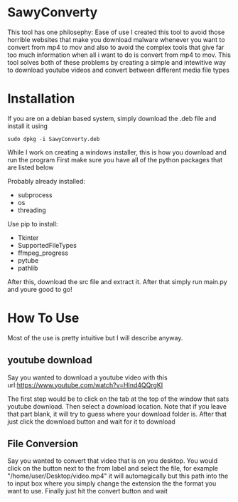 # SawyConverty
This tool has one philosephy: Ease of use
I created this tool to avoid those horrible websites that make you download malware whenever you want to convert from mp4 to mov and also to avoid the complex tools that give far too much information when all i  want to do is convert from mp4 to mov. 
This tool solves both of these problems by creating a simple and intewitive way to download youtube videos and convert between different media file types

# Installation
If you are on  a debian based system, simply download the .deb file and install it using
```
sudo dpkg -i SawyConverty.deb
```


While I work on creating a windows installer, this is how you download and run the program
First make sure you have all of the python packages that are listed below

Probably already installed:
- subprocess
- os
- threading

Use pip to install:
- Tkinter
- SupportedFileTypes
- ffmpeg_progress
- pytube
- pathlib

After this, download the src file and extract it. After that simply run main.py and youre good to go!

# How To Use
Most of the use is pretty intuitive but I will describe anyway.

## youtube download
Say you wanted to download a youtube video with this url:https://www.youtube.com/watch?v=HInd4QQrgKI

The first step would be to click on the tab at the top of the window that sats youtube download. Then select a download location. Note that if you leave that part blank, it will try to guess where your download folder is.
After that just click the download button and wait for it to download

## File Conversion
Say you wanted to convert that video that is on you desktop.
You would click on the button next to the from label and select the file, for example "/home/user/Desktop/video.mp4"
it will automagically but this path into the to input box where you simply change the extension the the format you want to use. Finally just hit the convert button and wait
